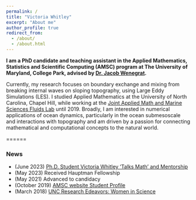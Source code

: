 ```yaml
---
permalink: /
title: "Victoria Whitley"
excerpt: "About me"
author_profile: true
redirect_from: 
  - /about/
  - /about.html
---
```


__I am a PhD candidate and teaching assistant in the Applied Mathematics, Statistics and Scientific Computing (AMSC) program at The University of Maryland, College Park, advised by [Dr. Jacob Wenegrat](https://wenegrat.github.io).__

Currently, my research focuses on boundary exchange and mixing from breaking internal waves on sloping topography, using Large Eddy Simulations (LES). I studied Applied Mathematics at the University of North Carolina, Chapel Hill, while working at the [Joint Applied Math and Marine Sciences Fluids Lab](https://amath.unc.edu/research/fluid-mechanics/fluids-lab/) until 2019. Broadly, I am interested in numerical applications of ocean dynamics, particularly in the ocean submesoscale and interactions with topography and am driven by a passion for connecting mathematical and computational concepts to the natural world. 

======
### News
* (June 2023) [Ph.D. Student Victoria Whitley ‘Talks Math’ and Mentorship](https://cmns.umd.edu/news-events/news/phd-student-victoria-whitley-coleads-girls-talk-math-camp)
* (May 2023) Received Hauptman Fellowship
* (May 2021) Advanced to candidacy
* (October 2019) [AMSC website Student Profile](https://amsc.umd.edu/people/profiles/student-profiles/17-student-profiles/182-victoria-whitley.html)
* (March 2018) [UNC Research Edeavors: Women in Science](https://endeavors.unc.edu/victoria-whitley/)
